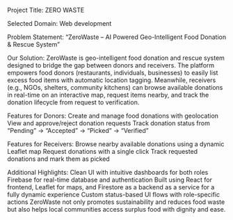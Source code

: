 Project Title: ZERO WASTE

Selected Domain: Web development

Problem Statement: “ZeroWaste – AI Powered Geo-Intelligent Food Donation & Rescue System”

Our Solution:
ZeroWaste is geo-intelligent food donation and rescue system designed to bridge the gap between donors and receivers. The platform empowers food donors (restaurants, individuals, businesses) to easily list excess food items with automatic location tagging. Meanwhile, receivers (e.g., NGOs, shelters, community kitchens) can browse available donations in real-time on an interactive map, request items nearby, and track the donation lifecycle from request to verification.

Features for Donors:
Create and manage food donations with geolocation
View and approve/reject donation requests
Track donation status from “Pending” → “Accepted” → “Picked” → “Verified”

Features for Receivers:
Browse nearby available donations using a dynamic Leaflet map
Request donations with a single click
Track requested donations and mark them as picked

Additional Highlights:
Clean UI with intuitive dashboards for both roles
Firebase for real-time database and authentication
Built using React for frontend, Leaflet for maps, and Firestore as a backend as a service for a fully dynamic experience
Custom status-based UI flows with role-specific actions
ZeroWaste not only promotes sustainability and reduces food waste but also helps local communities access surplus food with dignity and ease.
